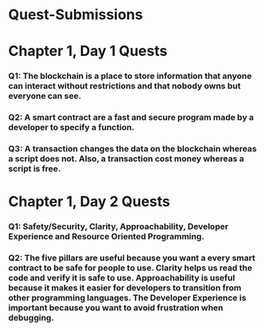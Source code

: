 # Quest-Submissions
# Chapter 1, Day 1 Quests
### Q1: The blockchain is a place to store information that anyone can interact without restrictions and that nobody owns but everyone can see.
### Q2: A smart contract are a fast and secure program made by a developer to specify a function.
### Q3: A transaction changes the data on the blockchain whereas a script does not. Also, a transaction cost money whereas a script is free.
# Chapter 1, Day 2 Quests
### Q1: Safety/Security, Clarity, Approachability, Developer Experience and Resource Oriented Programming.
### Q2: The five pillars are useful because you want a every smart contract to be safe for people to use. Clarity helps us read the code and verify it is safe to use. Approachability is useful because it makes it easier for developers to transition from other programming languages. The Developer Experience is important because you want to avoid frustration when debugging.
